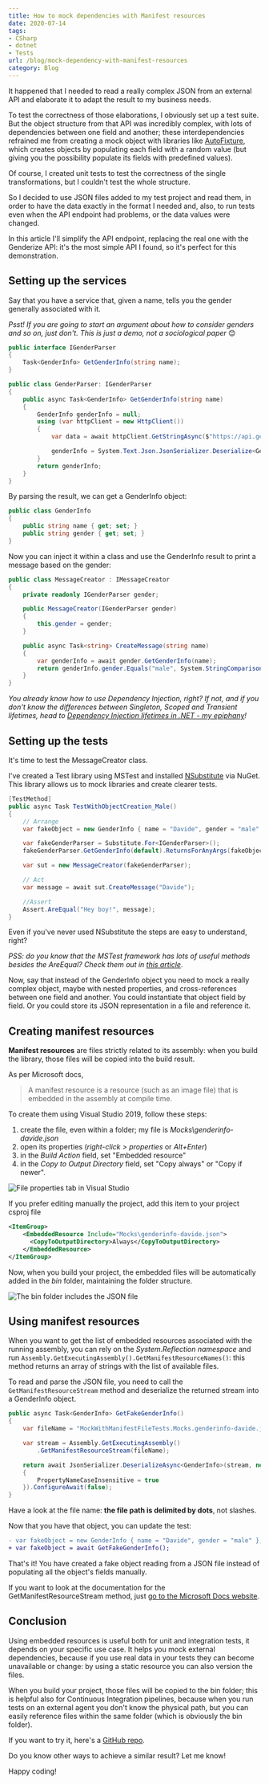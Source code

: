 ```yaml
---
title: How to mock dependencies with Manifest resources
date: 2020-07-14
tags:
- CSharp
- dotnet
- Tests
url: /blog/mock-dependency-with-manifest-resources
category: Blog
---
```


It happened that I needed to read a really complex JSON from an external API and elaborate it to adapt the result to my business needs.

To test the correctness of those elaborations, I obviously set up a test suite. But the object structure from that API was incredibly complex, with lots of dependencies between one field and another; these interdependencies refrained me from creating a mock object with libraries like [AutoFixture](https://github.com/AutoFixture/AutoFixture "AutoFixture on GitHub"), which creates objects by populating each field with a random value (but giving you the possibility populate its fields with predefined values).

Of course, I created unit tests to test the correctness of the single transformations, but I couldn't test the whole structure.

So I decided to use JSON files added to my test project and read them, in order to have the data exactly in the format I needed and, also, to run tests even when the API endpoint had problems, or the data values were changed.

In this article I'll simplify the API endpoint, replacing the real one with the Genderize API: it's the most simple API I found, so it's perfect for this demonstration.

## Setting up the services

Say that you have a service that, given a name, tells you the gender generally associated with it.

_Psst! If you are going to start an argument about how to consider genders and so on, just don't. This is just a demo, not a sociological paper_ 😊

```cs
public interface IGenderParser
{
    Task<GenderInfo> GetGenderInfo(string name);
}

public class GenderParser: IGenderParser
{
    public async Task<GenderInfo> GetGenderInfo(string name)
    {
        GenderInfo genderInfo = null;
        using (var httpClient = new HttpClient())
        {
            var data = await httpClient.GetStringAsync($"https://api.genderize.io/?name={name}");

            genderInfo = System.Text.Json.JsonSerializer.Deserialize<GenderInfo>(data);
        }
        return genderInfo;
    }
}
```

By parsing the result, we can get a GenderInfo object:

```cs
public class GenderInfo
{
    public string name { get; set; }
    public string gender { get; set; }
}
```

Now you can inject it within a class and use the GenderInfo result to print a message based on the gender:

```cs
public class MessageCreator : IMessageCreator
{
    private readonly IGenderParser gender;

    public MessageCreator(IGenderParser gender)
    {
        this.gender = gender;
    }

    public async Task<string> CreateMessage(string name)
    {
        var genderInfo = await gender.GetGenderInfo(name);
        return genderInfo.gender.Equals("male", System.StringComparison.OrdinalIgnoreCase) ? "Hey boy!" : "Hey girl!";
    }
}
```

_You already know how to use Dependency Injection, right? If not, and if you don't know the differences between Singleton, Scoped and Transient lifetimes, head to [Dependency Injection lifetimes in .NET - my epiphany](./dependency-injection-lifetimes "Dependency Injection lifetimes in .NET - my epiphany")!_

## Setting up the tests

It's time to test the MessageCreator class.

I've created a Test library using MSTest and installed [NSubstitute](https://github.com/nsubstitute/NSubstitute "NSubstitute on GitHub") via NuGet. This library allows us to mock libraries and create clearer tests.

```cs
[TestMethod]
public async Task TestWithObjectCreation_Male()
{
    // Arrange
    var fakeObject = new GenderInfo { name = "Davide", gender = "male" };

    var fakeGenderParser = Substitute.For<IGenderParser>();
    fakeGenderParser.GetGenderInfo(default).ReturnsForAnyArgs(fakeObject);

    var sut = new MessageCreator(fakeGenderParser);

    // Act
    var message = await sut.CreateMessage("Davide");

    //Assert
    Assert.AreEqual("Hey boy!", message);
}
```

Even if you've never used NSubstitute the steps are easy to understand, right?

_PSS: do you know that the MSTest framework has lots of useful methods besides the AreEqual? Check them out in [this article](/mstests-assert-overview "MSTest Assert class - an overview")_.

Now, say that instead of the GenderInfo object you need to mock a really complex object, maybe with nested properties, and cross-references between one field and another. You could instantiate that object field by field. Or you could store its JSON representation in a file and reference it.

## Creating manifest resources

**Manifest resources** are files strictly related to its assembly: when you build the library, those files will be copied into the build result.

As per Microsoft docs,

> A manifest resource is a resource (such as an image file) that is embedded in the assembly at compile time.

To create them using Visual Studio 2019, follow these steps:

1. create the file, even within a folder; my file is _Mocks\genderinfo-davide.json_
2. open its properties (_right-click > properties_ or _Alt+Enter_)
3. in the _Build Action_ field, set "Embedded resource"
4. in the _Copy to Output Directory_ field, set "Copy always" or "Copy if newer".

![File properties tab in Visual Studio](./file-properties.png "File properties in Visual Studio")

If you prefer editing manually the project, add this item to your project csproj file

```xml
<ItemGroup>
    <EmbeddedResource Include="Mocks\genderinfo-davide.json">
      <CopyToOutputDirectory>Always</CopyToOutputDirectory>
    </EmbeddedResource>
</ItemGroup>
```

Now, when you build your project, the embedded files will be automatically added in the _bin_ folder, maintaining the folder structure.

![The bin folder includes the JSON file](./file-available-in-bin.png "The resource is embedded in the bin folder")

## Using manifest resources

When you want to get the list of embedded resources associated with the running assembly, you can rely on the _System.Reflection namespace_ and run `Assembly.GetExecutingAssembly().GetManifestResourceNames()`: this method returns an array of strings with the list of available files.

To read and parse the JSON file, you need to call the `GetManifestResourceStream` method and deserialize the returned stream into a GenderInfo object.

```cs
public async Task<GenderInfo> GetFakeGenderInfo()
{
    var fileName = "MockWithManifestFileTests.Mocks.genderinfo-davide.json";

    var stream = Assembly.GetExecutingAssembly()
        .GetManifestResourceStream(fileName);

    return await JsonSerializer.DeserializeAsync<GenderInfo>(stream, new JsonSerializerOptions
    {
        PropertyNameCaseInsensitive = true
    }).ConfigureAwait(false);
}
```

Have a look at the file name: **the file path is delimited by dots**, not slashes.

Now that you have that object, you can update the test:

```diff
- var fakeObject = new GenderInfo { name = "Davide", gender = "male" };
+ var fakeObject = await GetFakeGenderInfo();
```

That's it! You have created a fake object reading from a JSON file instead of populating all the object's fields manually.

If you want to look at the documentation for the GetManifestResourceStream method, just [go to the Microsoft Docs website](https://docs.microsoft.com/en-us/dotnet/api/system.reflection.assembly.getmanifestresourcestream?view=netcore-3.1#System_Reflection_Assembly_GetManifestResourceStream_System_String_ "GetManifestResourceStream documentation").

## Conclusion

Using embedded resources is useful both for unit and integration tests, it depends on your specific use case.
It helps you mock external dependencies, because if you use real data in your tests they can become unavailable or change: by using a static resource you can also version the files.

When you build your project, those files will be copied to the bin folder; this is helpful also for Continuous Integration pipelines, because when you run tests on an external agent you don't know the physical path, but you can easily reference files within the same folder (which is obviously the bin folder).

If you want to try it, here's a [GitHub repo](https://github.com/code4it-dev/MockWithManifestFile "MockWithManifestFile repository on GitHub").

Do you know other ways to achieve a similar result? Let me know!

Happy coding!

